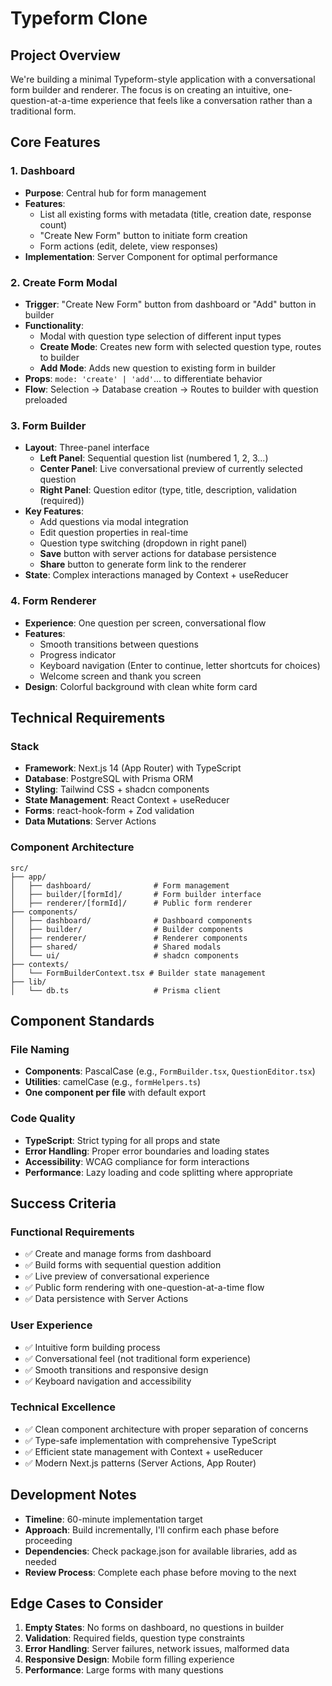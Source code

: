 # Typeform Clone

## Project Overview

We're building a minimal Typeform-style application with a conversational form builder and renderer. The focus is on creating an intuitive, one-question-at-a-time experience that feels like a conversation rather than a traditional form.

## Core Features

### 1. Dashboard
- **Purpose**: Central hub for form management
- **Features**:
  - List all existing forms with metadata (title, creation date, response count)
  - "Create New Form" button to initiate form creation
  - Form actions (edit, delete, view responses)
- **Implementation**: Server Component for optimal performance

### 2. Create Form Modal
- **Trigger**: "Create New Form" button from dashboard or "Add" button in builder
- **Functionality**:
  - Modal with question type selection of different input types
  - **Create Mode**: Creates new form with selected question type, routes to builder
  - **Add Mode**: Adds new question to existing form in builder
- **Props**: `mode: 'create' | 'add'`... to differentiate behavior
- **Flow**: Selection → Database creation → Routes to builder with question preloaded

### 3. Form Builder
- **Layout**: Three-panel interface
  - **Left Panel**: Sequential question list (numbered 1, 2, 3...)
  - **Center Panel**: Live conversational preview of currently selected question
  - **Right Panel**: Question editor (type, title, description, validation (required))
- **Key Features**:
  - Add questions via modal integration
  - Edit question properties in real-time
  - Question type switching (dropdown in right panel)
  - **Save** button with server actions for database persistence
  - **Share** button to generate form link to the renderer
- **State**: Complex interactions managed by Context + useReducer

### 4. Form Renderer
- **Experience**: One question per screen, conversational flow
- **Features**:
  - Smooth transitions between questions
  - Progress indicator
  - Keyboard navigation (Enter to continue, letter shortcuts for choices)
  - Welcome screen and thank you screen
- **Design**: Colorful background with clean white form card

## Technical Requirements

### Stack
- **Framework**: Next.js 14 (App Router) with TypeScript
- **Database**: PostgreSQL with Prisma ORM
- **Styling**: Tailwind CSS + shadcn components
- **State Management**: React Context + useReducer
- **Forms**: react-hook-form + Zod validation
- **Data Mutations**: Server Actions

### Component Architecture
```
src/
├── app/
│   ├── dashboard/              # Form management
│   ├── builder/[formId]/       # Form builder interface
│   ├── renderer/[formId]/      # Public form renderer
├── components/
│   ├── dashboard/              # Dashboard components
│   ├── builder/                # Builder components
│   ├── renderer/               # Renderer components
│   ├── shared/                 # Shared modals
│   └── ui/                     # shadcn components
├── contexts/
│   └── FormBuilderContext.tsx # Builder state management
├── lib/
│   └── db.ts                   # Prisma client
```

## Component Standards

### File Naming
- **Components**: PascalCase (e.g., `FormBuilder.tsx`, `QuestionEditor.tsx`)
- **Utilities**: camelCase (e.g., `formHelpers.ts`)
- **One component per file** with default export

### Code Quality
- **TypeScript**: Strict typing for all props and state
- **Error Handling**: Proper error boundaries and loading states
- **Accessibility**: WCAG compliance for form interactions
- **Performance**: Lazy loading and code splitting where appropriate

## Success Criteria

### Functional Requirements
- ✅ Create and manage forms from dashboard
- ✅ Build forms with sequential question addition
- ✅ Live preview of conversational experience
- ✅ Public form rendering with one-question-at-a-time flow
- ✅ Data persistence with Server Actions

### User Experience
- ✅ Intuitive form building process
- ✅ Conversational feel (not traditional form experience)
- ✅ Smooth transitions and responsive design
- ✅ Keyboard navigation and accessibility

### Technical Excellence
- ✅ Clean component architecture with proper separation of concerns
- ✅ Type-safe implementation with comprehensive TypeScript
- ✅ Efficient state management with Context + useReducer
- ✅ Modern Next.js patterns (Server Actions, App Router)

## Development Notes

- **Timeline**: 60-minute implementation target
- **Approach**: Build incrementally, I'll confirm each phase before proceeding
- **Dependencies**: Check package.json for available libraries, add as needed
- **Review Process**: Complete each phase before moving to the next

## Edge Cases to Consider

1. **Empty States**: No forms on dashboard, no questions in builder
2. **Validation**: Required fields, question type constraints
3. **Error Handling**: Server failures, network issues, malformed data
4. **Responsive Design**: Mobile form filling experience
5. **Performance**: Large forms with many questions